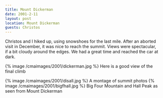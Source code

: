 ```yaml
---
title: Mount Dickerman
date: 2001-2-11
layout: post
location: Mount Dickerman
guests: Christos
---
```


Christos and I hiked up, using snowshoes for the last mile. After an aborted visit in 
December, it was nice to reach the summit. Views were spectacular, if a bit cloudy around 
the edges. We had a great time and reached the car at dark.


{% image /cmaimages/2001/dickerman.jpg %}
Here is a good view of the final climb


{% image /cmaimages/2001/disall.jpg %}
A montage of summit photos
{% image /cmaimages/2001/bigfhall.jpg %}
Big Four Mountain and Hall Peak as seen from Mount Dickerman

